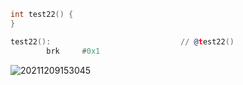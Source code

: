 ```c
int test22() {
}
```

```asm
test22():                             // @test22()
        brk     #0x1
```

![20211209153045](https://cdn.jsdelivr.net/gh/nzcv/picgo/20211209153045.png)